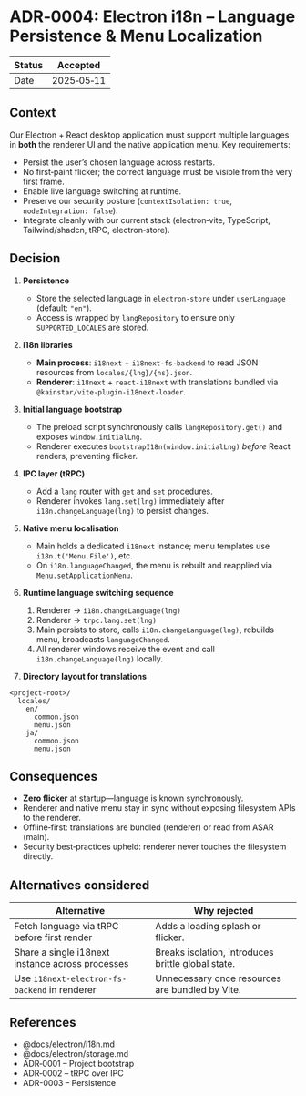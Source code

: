 # ADR‑0004: Electron i18n – Language Persistence & Menu Localization

| Status | Accepted   |
| ------ | ---------- |
| Date   | 2025‑05‑11 |

## Context

Our Electron + React desktop application must support multiple languages in **both** the renderer UI and the native application menu. Key requirements:

- Persist the user’s chosen language across restarts.
- No first‑paint flicker; the correct language must be visible from the very first frame.
- Enable live language switching at runtime.
- Preserve our security posture (`contextIsolation: true`, `nodeIntegration: false`).
- Integrate cleanly with our current stack (electron‑vite, TypeScript, Tailwind/shadcn, tRPC, electron‑store).

## Decision

1. **Persistence**

   - Store the selected language in `electron-store` under `userLanguage` (default: `"en"`).
   - Access is wrapped by `langRepository` to ensure only `SUPPORTED_LOCALES` are stored.

2. **i18n libraries**

   - **Main process**: `i18next` + `i18next‑fs‑backend` to read JSON resources from `locales/{lng}/{ns}.json`.
   - **Renderer**: `i18next` + `react‑i18next` with translations bundled via `@kainstar/vite-plugin-i18next-loader`.

3. **Initial language bootstrap**

   - The preload script synchronously calls `langRepository.get()` and exposes `window.initialLng`.
   - Renderer executes `bootstrapI18n(window.initialLng)` _before_ React renders, preventing flicker.

4. **IPC layer (tRPC)**

   - Add a `lang` router with `get` and `set` procedures.
   - Renderer invokes `lang.set(lng)` immediately after `i18n.changeLanguage(lng)` to persist changes.

5. **Native menu localisation**

   - Main holds a dedicated `i18next` instance; menu templates use `i18n.t('Menu.File')`, etc.
   - On `i18n.languageChanged`, the menu is rebuilt and reapplied via `Menu.setApplicationMenu`.

6. **Runtime language switching sequence**

   1. Renderer → `i18n.changeLanguage(lng)`
   2. Renderer → `trpc.lang.set(lng)`
   3. Main persists to store, calls `i18n.changeLanguage(lng)`, rebuilds menu, broadcasts `languageChanged`.
   4. All renderer windows receive the event and call `i18n.changeLanguage(lng)` locally.

7. **Directory layout for translations**

```text
<project-root>/
  locales/
    en/
      common.json
      menu.json
    ja/
      common.json
      menu.json
```

## Consequences

- **Zero flicker** at startup—language is known synchronously.
- Renderer and native menu stay in sync without exposing filesystem APIs to the renderer.
- Offline‑first: translations are bundled (renderer) or read from ASAR (main).
- Security best‑practices upheld: renderer never touches the filesystem directly.

## Alternatives considered

| Alternative                                      | Why rejected                                       |
| ------------------------------------------------ | -------------------------------------------------- |
| Fetch language via tRPC before first render      | Adds a loading splash or flicker.                  |
| Share a single i18next instance across processes | Breaks isolation, introduces brittle global state. |
| Use `i18next-electron-fs-backend` in renderer    | Unnecessary once resources are bundled by Vite.    |

## References

- @docs/electron/i18n.md
- @docs/electron/storage.md
- ADR‑0001 – Project bootstrap
- ADR‑0002 – tRPC over IPC
- ADR-0003 – Persistence
